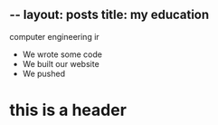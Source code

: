 --
layout: posts
title: my education
---
computer engineering  ir





- We wrote some code
- We built our website
- We pushed

# this is a header
